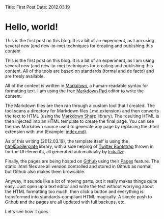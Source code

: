 Title: First Post
Date: 2012.03.19

<!-- Main hero unit for a primary marketing message or call to action -->
<div class="hero-unit">
<h1>Hello, world!</h1>
<p>This is the first post on this blog. It is a bit of an experiment, as I am using several new (and new-to-me) techniques for creating and publishing this content</p>
<!--<p><a class="btn btn-primary btn-large">Learn more &raquo;</a></p>-->
</div>

This is the first post on this blog. It is a bit of an experiment, as I am using several new (and new-to-me) techniques for creating and publishing this content. All of the tools are based on standards (formal and de facto) and are freely available.

All of the content is written in [Markdown][], a human-readable syntax for formatting text. I am using the free [Markdown Pad][] editor to write the content.

The Markdown files are then ran through a custom tool that I created. The tool scans a directory for Markdown files (.md extension) and then converts the text to HTML (using the [Markdown Sharp][] library). The resulting HTML is then injected into an HTML template to create the final page. You can see the raw Markdown source used to generate any page by replacing the .html extension with .md (Example: [index.md][Example]).

As of this writing (2012.03.19), the template itself is using the [html5boilerplate][] library, with a side helping of [Twitter Bootstrap][] thrown in for the UI elements, all generated automatically by [Initializr][].

Finally, the pages are being hosted on [Github][] using their [Pages][Github Pages] feature. The static .html files are all version controlled and stored in Github as normal, but Github also makes them browsable.

Anyway, it sounds like a lot of moving parts, but it really makes things quite easy. Just open up a text editor and write the text without worrying about the HTML formatting too much, then click a button and everything is transformed into standards-compliant HTML magically. A simple push to Github and the pages are all updated with full backups, etc.

Let's see how it goes.

[Markdown]: http://daringfireball.net/projects/markdown/
[Markdown Pad]: http://markdownpad.com/
[Markdown Sharp]: http://code.google.com/p/markdownsharp/
[Example]: /first_post.md
[html5boilerplate]: http://html5boilerplate.com/
[Twitter Bootstrap]: http://twitter.github.com/bootstrap/
[Initializr]: http://www.initializr.com/
[Github]: https://github.com/
[Github Pages]: http://pages.github.com/
